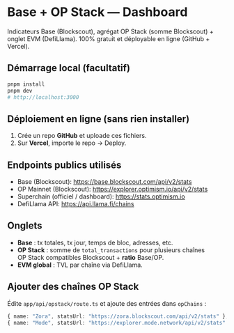 # Base + OP Stack — Dashboard

Indicateurs Base (Blockscout), agrégat OP Stack (somme Blockscout) + onglet EVM (DefiLlama). 100% gratuit et déployable en ligne (GitHub + Vercel).

## Démarrage local (facultatif)
```bash
pnpm install
pnpm dev
# http://localhost:3000
```

## Déploiement en ligne (sans rien installer)
1. Crée un repo **GitHub** et uploade ces fichiers.
2. Sur **Vercel**, importe le repo → Deploy.

## Endpoints publics utilisés
- Base (Blockscout): https://base.blockscout.com/api/v2/stats
- OP Mainnet (Blockscout): https://explorer.optimism.io/api/v2/stats
- Superchain (officiel / dashboard): https://stats.optimism.io
- DefiLlama API: https://api.llama.fi/chains

## Onglets
- **Base** : tx totales, tx jour, temps de bloc, adresses, etc.
- **OP Stack** : somme de `total_transactions` pour plusieurs chaînes OP Stack compatibles Blockscout + **ratio** Base/OP.
- **EVM global** : TVL par chaîne via DefiLlama.

## Ajouter des chaînes OP Stack
Édite `app/api/opstack/route.ts` et ajoute des entrées dans `opChains` :
```ts
{ name: "Zora", statsUrl: "https://zora.blockscout.com/api/v2/stats" },
{ name: "Mode", statsUrl: "https://explorer.mode.network/api/v2/stats" },
```
